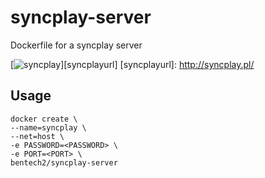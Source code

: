 # syncplay-server
Dockerfile for a syncplay server

[![syncplay](http://syncplay.pl/wp-content/uploads/2012/12/SyncplayIcon128.png)][syncplayurl]
[syncplayurl]: http://syncplay.pl/

## Usage

```
docker create \
--name=syncplay \
--net=host \
-e PASSWORD=<PASSWORD> \
-e PORT=<PORT> \
bentech2/syncplay-server
```
